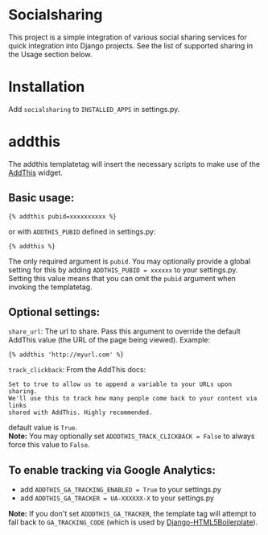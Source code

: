 Socialsharing
=============
This project is a simple integration of various social sharing services for 
quick integration into Django projects. See the list of supported sharing 
in the Usage section below.

Installation
============
Add `socialsharing` to `INSTALLED_APPS` in settings.py. 

addthis
=======
The addthis templatetag will insert the necessary scripts to make use of the 
[AddThis](https://www.addthis.com) widget.

Basic usage:
------------

    {% addthis pubid=xxxxxxxxxx %}

or with `ADDTHIS_PUBID` defined in settings.py:

    {% addthis %}

The only required argument is `pubid`. You may optionally provide a 
global setting for this by adding `ADDTHIS_PUBID = xxxxxx` 
to your settings.py. Setting this value means that you can omit the `pubid` 
argument when invoking the templatetag.

Optional settings:
------------------
`share_url`: The url to share. Pass this argument to override the default 
AddThis value (the URL of the page being viewed). Example:

    {% addthis 'http://myurl.com' %}

`track_clickback`: From the AddThis docs:

    Set to true to allow us to append a variable to your URLs upon sharing. 
    We'll use this to track how many people come back to your content via links 
    shared with AddThis. Highly recommended.

default value is `True`.  
**Note:** You may optionally set 
`ADDDTHIS_TRACK_CLICKBACK = False` to always force this value to `False`.

To enable tracking via Google Analytics:
----------------------------------------
* add `ADDTHIS_GA_TRACKING_ENABLED = True` to your settings.py
* add `ADDTHIS_GA_TRACKER = UA-XXXXXX-X` to your settings.py

**Note:** If you don't set `ADDDTHIS_GA_TRACKER`, the template tag will attempt to 
fall back to `GA_TRACKING_CODE` (which is used by 
[Django-HTML5Boilerplate](http://github.com/matthewwithanm/django-html5boilerplate)).
